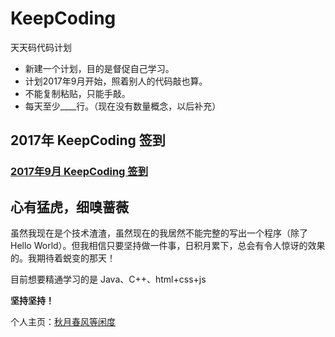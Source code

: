 # KeepCoding
天天码代码计划

- 新建一个计划，目的是督促自己学习。
- 计划2017年9月开始，照着别人的代码敲也算。
- 不能复制粘贴，只能手敲。
- 每天至少____行。（现在没有数量概念，以后补充）

## 2017年 KeepCoding 签到

<h3><a href="2017/09">2017年9月 KeepCoding 签到</a></h3>

## 心有猛虎，细嗅蔷薇

虽然我现在是个技术渣渣，虽然现在的我居然不能完整的写出一个程序（除了Hello World）。但我相信只要坚持做一件事，日积月累下，总会有令人惊讶的效果的。我期待着蜕变的那天！

目前想要精通学习的是 Java、C++、html+css+js

**坚持坚持！**

个人主页：<a href="http://renkaigis.com/" target="_blank">秋月春风等闲度</a>